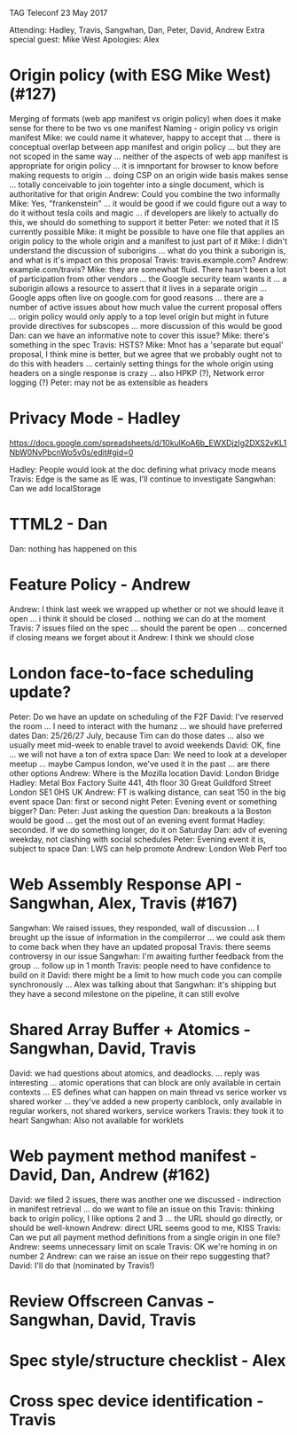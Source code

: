 TAG Teleconf 23 May 2017

Attending: Hadley, Travis, Sangwhan, Dan, Peter, David, Andrew
Extra special guest: Mike West
Apologies: Alex

# Origin policy (with ESG Mike West) (#127)

Merging of formats (web app manifest vs origin policy)
when does it make sense for there to be two vs one manifest
Naming - origin policy vs origin manifest
Mike: we could name it whatever, happy to accept that
... there is conceptual overlap between app manifest and origin policy
... but they are not scoped in the same way
... neither of the aspects of web app manifest is appropriate for origin policy
... it is imnportant for browser to know before making requests to origin
... doing CSP on an origin wide basis makes sense
... totally conceivable to join togehter into a single document, which is authoritative for that origin
Andrew: Could you combine the two informally
Mike: Yes, "frankenstein"
... it would be good if we could figure out a way to do it without tesla coils and magic
... if developers are likely to actually do this, we should do something to support it better
Peter: we noted that it IS currently possible
Mike: it might be possible to have one file that applies an origin policy to the whole origin and a manifest to just part of it
Mike: I didn't understand the discussion of suborigins
... what do you think a suborigin is, and what is it's impact on this proposal
Travis: travis.example.com?
Andrew: example.com/travis?
Mike: they are somewhat fluid.  There hasn't been a lot of participation from other vendors
... the Google security team wants it
... a suborigin allows a resource to assert that it lives in a separate origin
... Google apps often live on google.com for good reasons
... there are a number of active issues about how much value the current proposal offers
... origin policy would only apply to a top level origin but might in future provide directives for subscopes
... more discussion of this would be good
Dan: can we have an informative note to cover this issue?
Mike: there's something in the spec
Travis: HSTS?
Mike: Mnot has a 'separate but equal' proposal, I think mine is better, but we agree that we probably ought not to do this with headers
... certainly setting things for the whole origin using headers on a single response is crazy
... also HPKP (?), Network error logging (?)
Peter: may not be as extensible as headers


# Privacy Mode - Hadley

https://docs.google.com/spreadsheets/d/10kulKoA6b_EWXDjzlg2DXS2vKL1NbW0NvPbcnWo5v0s/edit#gid=0 
 
Hadley: People would look at the doc defining what privacy mode means
Travis: Edge is the same as IE was, I'll continue to investigate
Sangwhan: Can we add localStorage


# TTML2 - Dan

Dan: nothing has happened on this


# Feature Policy - Andrew

Andrew: I think last week we wrapped up whether or not we should leave it open
... i think it should be closed
... nothing we can do at the moment
Travis: 7 issues filed on the spec
... should the parent be open
... concerned if closing means we forget about it
Andrew: I think we should close


# London face-to-face scheduling update?

Peter: Do we have an update on scheduling of the F2F
David: I've reserved the room
... I need to interact with the humanz
... we should have preferred dates
Dan: 25/26/27 July, because Tim can do those dates
... also we usually meet mid-week to enable travel to avoid weekends
David: OK, fine
... we will not have a ton of extra space
Dan: We need to look at a developer meetup
... maybe Campus london, we've used it in the past
... are there other options
Andrew: Where is the Mozilla location
David: London Bridge
Hadley: Metal Box Factory Suite 441, 4th floor 30 Great Guildford Street London SE1 0HS UK
Andrew: FT is walking distance, can seat 150 in the big event space
Dan: first or second night
Peter: Evening event or something bigger?
Dan: <mufffled groaning sounds>
Peter: Just asking the question
Dan: breakouts a la Boston would be good
... get the most out of an evening event format
Hadley: seconded.  If we do something longer, do it on Saturday
Dan: adv of evening weekday, not clashing with social schedules
Peter: Evening event it is, subject to space
Dan: LWS can help promote
Andrew: London Web Perf too


# Web Assembly Response API - Sangwhan, Alex, Travis (#167)

Sangwhan: We raised issues, they responded, wall of discussion
... I brought up the issue of information in the compilerror
... we could ask them to come back when they have an updated proposal
Travis: there seems controversy in our issue
Sangwhan: I'm awaiting further feedback from the group
... follow up in 1 month
Travis: people need to have confidence to build on it
David: there might be a limit to how much code you can compile synchronously
... Alex was talking about that
Sangwhan: it's shipping but they have a second milestone on the pipeline, it can still evolve


# Shared Array Buffer + Atomics - Sangwhan, David, Travis

David: we had questions about atomics, and deadlocks.
... reply was interesting
... atomic operations that can block are only available in certain contexts
... ES defines what can happen on main thread vs serice worker vs shared worker
... they've added a new property canblock, only available in regular workers, not shared workers, service workers
Travis: they took it to heart
Sangwhan: Also not available for worklets


# Web payment method manifest - David, Dan, Andrew (#162)

David: we filed 2 issues, there was another one we discussed - indirection in manifest retrieval
... do we want to file an issue on this
Travis: thinking back to origin policy, I like options 2 and 3
... the URL should go directly, or should be well-known
Andrew: direct URL seems good to me, KISS
Travis: Can we put all payment method definitions from a single origin in one file?
Andrew: seems unnecessary limit on scale
Travis: OK we're homing in on number 2
Andrew: can we raise an issue on their repo suggesting that?
David: I'll do that (nominated by Travis!)

# Review Offscreen Canvas - Sangwhan, David, Travis
# Spec style/structure checklist - Alex
# Cross spec device identification - Travis
